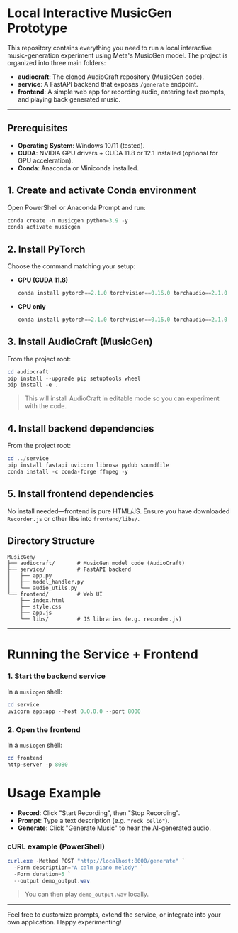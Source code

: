 # Local Interactive MusicGen Prototype

This repository contains everything you need to run a local interactive music-generation experiment using Meta's MusicGen model. The project is organized into three main folders:

- **audiocraft**: The cloned AudioCraft repository (MusicGen code).
- **service**: A FastAPI backend that exposes `/generate` endpoint.
- **frontend**: A simple web app for recording audio, entering text prompts, and playing back generated music.

---

## Prerequisites

- **Operating System**: Windows 10/11 (tested).
- **CUDA**: NVIDIA GPU drivers + CUDA 11.8 or 12.1 installed (optional for GPU acceleration).
- **Conda**: Anaconda or Miniconda installed.

## 1. Create and activate Conda environment

Open PowerShell or Anaconda Prompt and run:

```powershell
conda create -n musicgen python=3.9 -y
conda activate musicgen
```

## 2. Install PyTorch

Choose the command matching your setup:

- **GPU (CUDA 11.8)**

  ```powershell
  conda install pytorch==2.1.0 torchvision==0.16.0 torchaudio==2.1.0 pytorch-cuda=11.8 -c pytorch -c nvidia -y
  ```

- **CPU only**

  ```powershell
  conda install pytorch==2.1.0 torchvision==0.16.0 torchaudio==2.1.0 cpuonly -c pytorch -y
  ```

## 3. Install AudioCraft (MusicGen)

From the project root:

```powershell
cd audiocraft
pip install --upgrade pip setuptools wheel
pip install -e .
```

> This will install AudioCraft in editable mode so you can experiment with the code.

## 4. Install backend dependencies

From the project root:

```powershell
cd ../service
pip install fastapi uvicorn librosa pydub soundfile
conda install -c conda-forge ffmpeg -y
```

## 5. Install frontend dependencies

No install needed—frontend is pure HTML/JS. Ensure you have downloaded `Recorder.js` or other libs into `frontend/libs/`.

## Directory Structure

```
MusicGen/
├── audiocraft/       # MusicGen model code (AudioCraft)
├── service/          # FastAPI backend
│   ├── app.py
│   ├── model_handler.py
│   └── audio_utils.py
└── frontend/         # Web UI
    ├── index.html
    ├── style.css
    ├── app.js
    └── libs/         # JS libraries (e.g. recorder.js)
```

---

# Running the Service + Frontend

### 1. Start the backend service

In a `musicgen` shell:

```powershell
cd service
uvicorn app:app --host 0.0.0.0 --port 8000
```

### 2. Open the frontend

In a `musicgen` shell:

```powershell
cd frontend
http-server -p 8080
```

# Usage Example

- **Record**: Click "Start Recording", then "Stop Recording".
- **Prompt**: Type a text description (e.g. `"rock cello"`).
- **Generate**: Click "Generate Music" to hear the AI-generated audio.

### cURL example (PowerShell)

```powershell
curl.exe -Method POST "http://localhost:8000/generate" `
  -Form description="A calm piano melody" `
  -Form duration=5 `
  --output demo_output.wav
```

> You can then play `demo_output.wav` locally.

---

Feel free to customize prompts, extend the service, or integrate into your own application. Happy experimenting!

